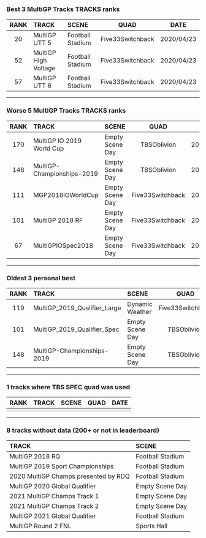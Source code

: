 ### Best 3 MultiGP Tracks TRACKS ranks
|RANK|TRACK|SCENE|QUAD|DATE|
|:---:|:---|:---|:---:|:---:|
|20|MultiGP UTT 5|Football Stadium|Five33Switchback|2020/04/23|
|52|MultiGP High Voltage|Football Stadium|Five33Switchback|2020/04/23|
|57|MultiGP UTT 6|Football Stadium|Five33Switchback|2020/04/23|
---
### Worse 5 MultiGP Tracks TRACKS ranks
|RANK|TRACK|SCENE|QUAD|DATE|
|:---:|:---|:---|:---:|:---:|
|170|MultiGP IO 2019 World Cup|Empty Scene Day|TBSOblivion|2020/04/07|
|148|MultiGP-Championships-2019|Empty Scene Day|TBSOblivion|2020/04/07|
|111|MGP2018IOWorldCup|Empty Scene Day|Five33Switchback|2020/04/15|
|101|MultiGP 2018 RF|Empty Scene Day|Five33Switchback|2020/04/16|
|67|MultiGPIOSpec2018|Empty Scene Day|Five33Switchback|2020/04/15|
---
### Oldest 3 personal best
|RANK|TRACK|SCENE|QUAD|DATE|
|:---:|:---|:---|:---:|:---:|
|119|MultiGP_2019_Qualifier_Large|Dynamic Weather|Five33Switchback|2020/04/07|
|101|MultiGP_2019_Qualifier_Spec|Empty Scene Day|TBSOblivion|2020/04/07|
|148|MultiGP-Championships-2019|Empty Scene Day|TBSOblivion|2020/04/07|
---
### 1 tracks where TBS SPEC quad was used
|RANK|TRACK|SCENE|QUAD|DATE|
|:---:|:---|:---|:---:|:---:|
||||||
---
### 8 tracks without data (200+ or not in leaderboard)
|TRACK|SCENE|
|:---|:---|
|MultiGP 2018 RQ|Football Stadium|
|MultiGP 2019 Sport Championships|Football Stadium|
|2020 MultiGP Champs presented by RDQ|Football Stadium|
|MultiGP 2020 Global Qualifier|Empty Scene Day|
|2021 MultiGP Champs Track 1|Empty Scene Day|
|2021 MultiGP Champs Track 2|Empty Scene Day|
|MultiGP 2021 Global Qualifier|Football Stadium|
|MultiGP Round 2 FNL|Sports Hall|
